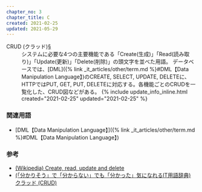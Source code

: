 ```yaml
---
chapter_no: 3
chapter_title: C
created: 2021-02-25
updated: 2021-05-29
---
```

<dl>
  <dt markdown="span"><a name="CRUD (クラッド)">CRUD (クラッド)</a><a name="CRUD (クラッド)" href="{% link _it_articles/other/term.md %}#CRUD (クラッド)">§</a>
  </dt>
  <dd markdown="span">システムに必要な4つの主要機能である「Create(生成)」「Read(読み取り)」「Update(更新)」「Delete(削除)」の頭文字を並べた用語。  
  データベースでは、[DML]({% link _it_articles/other/term.md %}#DML【Data Manipulation Language】)のCREATE, SELECT, UPDATE, DELETEに、HTTPではPUT, GET, PUT, DELETEに対応する。各機能ごとのCRUDを一覧化した、CRUD図などがある。
  {% include update_info_inline.html created="2021-02-25" updated="2021-02-25" %}
  </dd>
</dl>

### 関連用語
- [DML【Data Manipulation Language】]({% link _it_articles/other/term.md %}#DML【Data Manipulation Language】)

### 参考
- [(Wikipedia) Create, read, update and delete](https://en.wikipedia.org/wiki/Create,_read,_update_and_delete)
- [(「分かりそう」で「分からない」でも「分かった」気になれるIT用語辞典)  クラッド (CRUD)](https://wa3.i-3-i.info/word123.html)